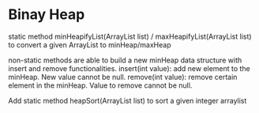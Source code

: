 # Binay Heap

static method minHeapifyList(ArrayList<Integer> list) / maxHeapifyList(ArrayList<Integer> list) to convert a given ArrayList to minHeap/maxHeap


non-static methods are able to build a new minHeap data structure with insert and remove functionalities.
insert(int value): add new element to the minHeap. New value cannot be null.
remove(int value): remove certain element in the minHeap. Value to remove cannot be null.

Add static method heapSort(ArrayList<Integer> list) to sort a given integer arraylist

